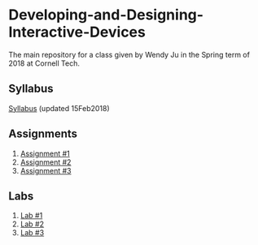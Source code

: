 # Developing-and-Designing-Interactive-Devices
The main repository for a class given by Wendy Ju in the Spring term of 2018 at Cornell Tech.

## Syllabus
[Syllabus](https://www.dropbox.com/s/20galuamifg2iky/DIDD_Syllabus.pdf?dl=0) (updated 15Feb2018)


## Assignments
1. [Assignment #1](https://github.com/FAR-Lab/Developing-and-Designing-Interactive-Devices/tree/master/Assignment%231)
2. [Assignment #2](https://github.com/FAR-Lab/Developing-and-Designing-Interactive-Devices/tree/master/Assignment%232)
3. [Assignment #3](https://github.com/FAR-Lab/Developing-and-Designing-Interactive-Devices/tree/master/Assignment%233)

## Labs

1. [Lab #1](https://github.com/FAR-Lab/Developing-and-Designing-Interactive-Devices/wiki/Lab-%231)
2. [Lab #2](https://github.com/FAR-Lab/Developing-and-Designing-Interactive-Devices/wiki/Lab-%232)
3. [Lab #3](https://github.com/FAR-Lab/Developing-and-Designing-Interactive-Devices/wiki/Lab3-Laser-Cutting-and-3d-Printing)

